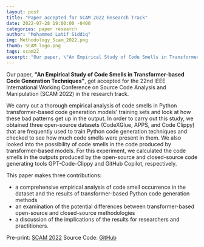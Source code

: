 ```yaml
---
layout: post
title: "Paper accepted for SCAM 2022 Research Track"
date: 2022-07-28 19:00:00 -0400
categories: paper research
author: "Mohammed Latif Siddiq"
img: Methodology_Scam_2022.png
thumb: SCAM_logo.png
tags: scam22
excerpt: "Our paper, \"An Empirical Study of Code Smells in Transformer-based Code Generation Techniques\", got accepted for the 22nd IEEE International Working Conference on Source Code Analysis and Manipulation (SCAM 2022) in the research track."
---
```


Our paper, **"An Empirical Study of Code Smells in Transformer-based Code Generation Techniques"**, got accepted for the 22nd IEEE International Working Conference on Source Code Analysis and Manipulation (SCAM 2022) in the research track. 

We carry out a thorough empirical analysis of code smells in Python transformer-based code generation models' training sets and look at how these bad patterns get up in the output. In order to carry out this study, we obtained three open-source datasets (CodeXGlue, APPS, and Code Clippy) that are frequently used to train Python code generation techniques and checked to see how much code smells were present in them. We also looked into the possibility of code smells in the code produced by transformer-based models. For this experiment, we calculated the code smells in the outputs produced by the open-source and closed-source code generating tools GPT-Code-Clippy and GitHub Copilot, respectively. 

This paper makes three contributions:
- a comprehensive empirical analysis of code smell occurrence in the dataset and the results of transformer-based Python code generation methods
- an examination of the potential differences between transformer-based open-source and closed-source methodologies
- a discussion of the implications of the results for researchers and practitioners.

Pre-print: [SCAM 2022](https://s2e-lab.github.io/preprints/scam22-preprint.pdf)
Source Code: [GitHub](https://github.com/s2e-lab/Code-Smell-Code-Generation)